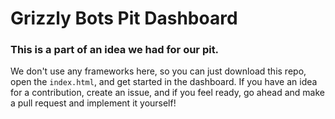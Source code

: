 # Grizzly Bots Pit Dashboard
### This is a part of an idea we had for our pit. 

We don't use any frameworks here, so you can just download this repo, open the ```index.html```, and get started in the dashboard. If you have an idea for a contribution, create an issue, and if you feel ready, go ahead and make a pull request and implement it yourself!
